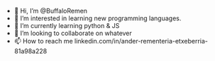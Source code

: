 - 👋 Hi, I’m @BuffaloRemen
- 👀 I’m interested in learning new programming languages.
- 🌱 I’m currently learning python & JS
- 💞️ I’m looking to collaborate on whatever
- 📫 How to reach me linkedin.com/in/ander-rementeria-etxeberria-81a98a228

<!---
BuffaloRemen/BuffaloRemen is a ✨ special ✨ repository because its `README.md` (this file) appears on your GitHub profile.
You can click the Preview link to take a look at your changes.
--->
